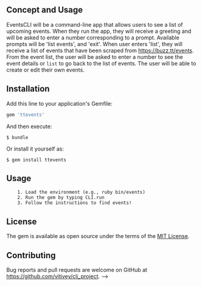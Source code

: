 ## Concept and Usage

EventsCLI will be a command-line app that allows users to see a list of upcoming events. When they run the app, they will receive a greeting and will be asked to enter a number corresponding to a prompt. Available prompts will be 'list events', and 'exit'. When user enters 'list', they will receive a list of events that have been scraped from https://buzz.tt/events. From the event list, the user will be asked to enter a number to see the event details or `list` to go back to the list of events. The user will be able to create or edit their own events.

## Installation

Add this line to your application's Gemfile:

```ruby
gem 'ttevents'
```

And then execute:

    $ bundle

Or install it yourself as:

    $ gem install ttevents

## Usage

        1. Load the environment (e.g., ruby bin/events)
        2. Run the gem by typing CLI.run
        3. Follow the instructions to find events!


## License

The gem is available as open source under the terms of the [MIT License](https://opensource.org/licenses/MIT).

## Contributing

Bug reports and pull requests are welcome on GitHub at https://github.com/vitivey/cli_project. -->

<!-- # Ttevents

## Development

After checking out the repo, run `bin/setup` to install dependencies. You can also run `bin/console` for an interactive prompt that will allow you to experiment.

To install this gem onto your local machine, run `bundle exec rake install`. To release a new version, update the version number in `version.rb`, and then run `bundle exec rake release`, which will create a git tag for the version, push git commits and tags, and push the `.gem` file to [rubygems.org](https://rubygems.org).




